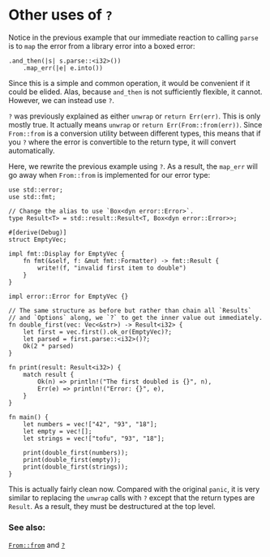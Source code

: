 # Other uses of `?`

Notice in the previous example that our immediate reaction to calling `parse` is
to `map` the error from a library error into a boxed error:

```rust,ignore
.and_then(|s| s.parse::<i32>())
    .map_err(|e| e.into())
```

Since this is a simple and common operation, it would be convenient if it could
be elided. Alas, because `and_then` is not sufficiently flexible, it cannot.
However, we can instead use `?`.

`?` was previously explained as either `unwrap` or `return Err(err)`. This is
only mostly true. It actually means `unwrap` or `return Err(From::from(err))`.
Since `From::from` is a conversion utility between different types, this means
that if you `?` where the error is convertible to the return type, it will
convert automatically.

Here, we rewrite the previous example using `?`. As a result, the `map_err` will
go away when `From::from` is implemented for our error type:

```rust,editable
use std::error;
use std::fmt;

// Change the alias to use `Box<dyn error::Error>`.
type Result<T> = std::result::Result<T, Box<dyn error::Error>>;

#[derive(Debug)]
struct EmptyVec;

impl fmt::Display for EmptyVec {
    fn fmt(&self, f: &mut fmt::Formatter) -> fmt::Result {
        write!(f, "invalid first item to double")
    }
}

impl error::Error for EmptyVec {}

// The same structure as before but rather than chain all `Results`
// and `Options` along, we `?` to get the inner value out immediately.
fn double_first(vec: Vec<&str>) -> Result<i32> {
    let first = vec.first().ok_or(EmptyVec)?;
    let parsed = first.parse::<i32>()?;
    Ok(2 * parsed)
}

fn print(result: Result<i32>) {
    match result {
        Ok(n) => println!("The first doubled is {}", n),
        Err(e) => println!("Error: {}", e),
    }
}

fn main() {
    let numbers = vec!["42", "93", "18"];
    let empty = vec![];
    let strings = vec!["tofu", "93", "18"];

    print(double_first(numbers));
    print(double_first(empty));
    print(double_first(strings));
}
```

This is actually fairly clean now. Compared with the original `panic`, it is
very similar to replacing the `unwrap` calls with `?` except that the return
types are `Result`. As a result, they must be destructured at the top level.

### See also:

[`From::from`][from] and [`?`][q_mark]

[from]: https://doc.rust-lang.org/std/convert/trait.From.html
[q_mark]: https://doc.rust-lang.org/reference/expressions/operator-expr.html#the-question-mark-operator
